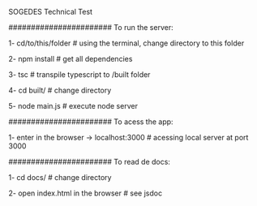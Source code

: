 

SOGEDES Technical Test

####################### To run the server:

1- cd/to/this/folder  # using the terminal, change directory to this folder

2- npm install        # get all dependencies

3- tsc                # transpile typescript to /built folder

4- cd built/          # change directory

5- node main.js       # execute node server


####################### To acess the app:

1- enter in the browser -> localhost:3000   # acessing local server at port 3000


####################### To read de docs:

1- cd docs/                          # change directory

2- open index.html in the browser    # see jsdoc